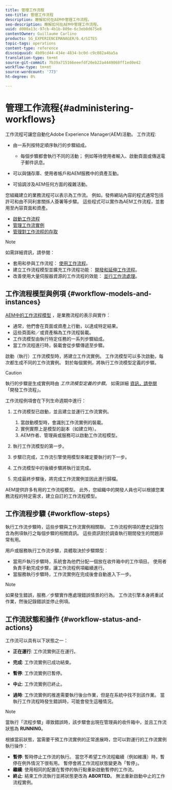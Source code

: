 ```yaml
---
title: 管理工作流程
seo-title: 管理工作流程
description: 瞭解如何在AEM中管理工作流程。
seo-description: 瞭解如何在AEM中管理工作流程。
uuid: d000a13c-97cb-4b1b-809e-6c3eb0d675e8
contentOwner: Guillaume Carlino
products: SG_EXPERIENCEMANAGER/6.4/SITES
topic-tags: operations
content-type: reference
discoiquuid: 4b09cd44-434e-4834-bc0d-c9c082a4ba5a
translation-type: tm+mt
source-git-commit: 7b39a715166eeefdf20eb22a4449068ff1ed0e42
workflow-type: tm+mt
source-wordcount: '773'
ht-degree: 0%

---
```



# 管理工作流程{#administering-workflows}

工作流程可讓您自動化Adobe Experience Manager(AEM)活動。 工作流程:

* 由一系列按特定順序執行的步驟組成。

   * 每個步驟都會執行不同的活動； 例如等待使用者輸入、啟動頁面或傳送電子郵件訊息。

* 可以與儲存庫、使用者帳戶和AEM服務中的資產互動。
* 可協調涉及AEM任何方面的複雜活動。

您組織建立的業務流程可以表示為工作流。 例如，發佈網站內容的程式通常包括許可和由不同利害關係人簽署等步驟。 這些程式可以實作為AEM工作流程，並套用至內容頁面和資產。

* [啟動工作流程](/help/sites-administering/workflows-starting.md)
* [管理工作流實例](/help/sites-administering/workflows-administering.md)
* [管理對工作流程的存取](/help/sites-administering/workflows-managing.md)

>[!NOTE]
>
>如需詳細資訊，請參閱：
>
>* 套用和參與工作流程： [使用工作流程](/help/sites-authoring/workflows.md)。
>* 建立工作流程模型並擴充工作流程功能： [開發和延伸工作流程](/help/sites-developing/workflows.md)。
>* 改善使用大量伺服器資源的工作流程的效能： [並行工作流處理](/help/sites-deploying/configuring-performance.md#concurrent-workflow-processing)。

>



## 工作流程模型與例項 {#workflow-models-and-instances}

[AEM中的工作流程模型](/help/sites-developing/workflows.md#model) ，是業務流程的表示與實作：

* 通常，他們會在頁面或資產上行動，以達成特定結果。
* 這些頁面和／或資產稱為工作流程裝載。
* 工作流模型由執行特定任務的一系列步驟組成。
* 當工作流程進行時，裝載會從步驟傳遞至步驟。

啟動（執行）工作流模型時，將建立工作流實例。 工作流模型可以多次啟動，每次都生成不同的工作流實例。 對於每個實例，將執行工作流模型定義的步驟。

>[!CAUTION]
>
>執行的步驟是生成實例時由 *工作流模型定義的步驟*。 如需詳細 [資訊，請參閱](/help/sites-developing/workflows.md#model) 「開發工作流程」。

工作流程例項會在下列生命週期中進行：

1. 工作流模型已啟動，並且建立並運行工作流實例。

   1. 當啟動模型時，會識別工作流實例的裝載。
   1. 實例實際上是模型的副本（如建立時）。
   1. AEM作者、管理員或服務可以啟動工作流程模型。

1. 執行工作流模型的第一步。
1. 步驟已完成，工作流引擎使用模型來確定要執行的下一步。
1. 工作流模型中的後續步驟將執行並完成。
1. 完成最終步驟後，將完成工作流實例並因此進行歸檔。

AEM提供許多有用的工作流程模型。 此外，您組織中的開發人員也可以根據您業務流程的特定需求，建立自訂的工作流程模型。

## 工作流程步驟 {#workflow-steps}

執行工作流步驟時，這些步驟與工作流實例相關聯。 工作流程例項的歷史記錄包含為例項執行之每個步驟的相關資訊。 這些資訊對於調查執行期間發生的問題非常有用。

用戶或服務執行工作流步驟，具體取決於步驟類型：

* 當用戶執行步驟時，系統會為他們分配一個放在收件箱中的工作項目。 使用者負責手動完成步驟，讓工作流程例項繼續進行。
* 當服務執行步驟時，工作流實例在完成後會自動進入下一步。

>[!NOTE]
>
>如果發生錯誤，服務／步驟實作應處理錯誤情景的行為。 工作流引擎本身將重試作業，然後記錄錯誤並停止例項。

## 工作流狀態和操作 {#workflow-status-and-actions}

工作流可以具有以下狀態之一：

* **正在運行**: 工作流實例正在運行。
* **完成**: 工作流實例已成功結束。

* **暫停**: 工作流實例已暫停。
* **中止**: 工作流實例已終止。
* **過時**: 工作流實例的推進需要執行後台作業，但是在系統中找不到該作業。 當執行工作流程時發生錯誤時，可能會發生這種情況。

>[!NOTE]
>
>當執行「流程步驟」導致錯誤時，該步驟會出現在管理員的收件箱中，並且工作流狀態為 **RUNNING**。

根據當前狀態，當需要干預工作流實例的正常進展時，您可以對運行的工作流實例執行操作：

* **暫停**: 暫時停止工作流的執行。 當您不希望工作流程繼續（例如維護）時，暫停在例外情況下很有用。 暫停會將工作流程狀態變更為「暫停」。
* **繼續**: 使用相同的配置在暫停的執行點重新啟動暫停的工作流。
* **終止**: 結束工作流執行並將狀態更改為 **ABORTED**。 無法重新啟動中止的工作流程實例。

